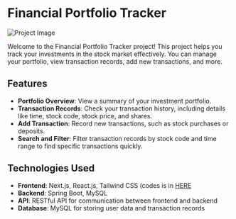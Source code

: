 # Financial Portfolio Tracker

![Project Image](images/project.pngsrc/main/resources/static/HomePage.png)

Welcome to the Financial Portfolio Tracker project! This project helps you track your investments in the stock market effectively. You can manage your portfolio, view transaction records, add new transactions, and more.

## Features

- **Portfolio Overview**: View a summary of your investment portfolio.
- **Transaction Records**: Check your transaction history, including details like time, stock code, stock price, and shares.
- **Add Transaction**: Record new transactions, such as stock purchases or deposits.
- **Search and Filter**: Filter transaction records by stock code and time range to find specific transactions quickly.

## Technologies Used

- **Frontend**: Next.js, React.js, Tailwind CSS (codes is in [HERE](https://github.com/petertam888/finance-portfolio-application-ui)
- **Backend**: Spring Boot, MySQL
- **API**: RESTful API for communication between frontend and backend
- **Database**: MySQL for storing user data and transaction records

